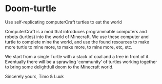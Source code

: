 # Doom-turtle
Use self-replicating computerCraft turtles to eat the world

ComputerCraft is a mod that introduces programmable computers and robots (turtles) into the world of Minecraft. We use these computer and turtle to complete mine the world, 
and use the found resources to make more turtle to mine more, to make more, to mine more, etc, etc. 

We start from a single Turtle with a stack of coal and a tree in front of it. Eventually there will be a sprawling 'community' of turtles working together to bring some delightfull
doom to the Minecraft world.




Sincerely yours,
Timo & Luuk
